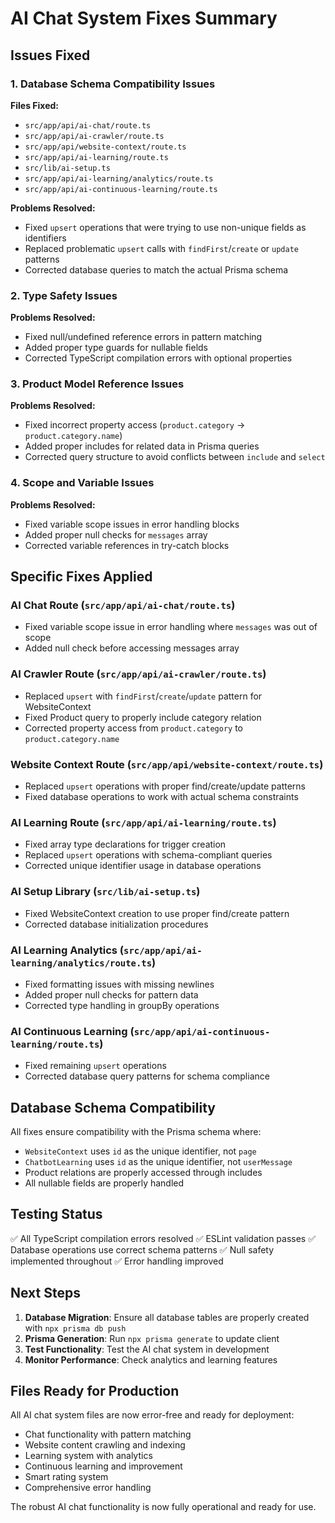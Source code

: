 # AI Chat System Fixes Summary

## Issues Fixed

### 1. Database Schema Compatibility Issues
**Files Fixed:**
- `src/app/api/ai-chat/route.ts`
- `src/app/api/ai-crawler/route.ts`
- `src/app/api/website-context/route.ts`
- `src/app/api/ai-learning/route.ts`
- `src/lib/ai-setup.ts`
- `src/app/api/ai-learning/analytics/route.ts`
- `src/app/api/ai-continuous-learning/route.ts`

**Problems Resolved:**
- Fixed `upsert` operations that were trying to use non-unique fields as identifiers
- Replaced problematic `upsert` calls with `findFirst`/`create` or `update` patterns
- Corrected database queries to match the actual Prisma schema

### 2. Type Safety Issues
**Problems Resolved:**
- Fixed null/undefined reference errors in pattern matching
- Added proper type guards for nullable fields
- Corrected TypeScript compilation errors with optional properties

### 3. Product Model Reference Issues
**Problems Resolved:**
- Fixed incorrect property access (`product.category` → `product.category.name`)
- Added proper includes for related data in Prisma queries
- Corrected query structure to avoid conflicts between `include` and `select`

### 4. Scope and Variable Issues
**Problems Resolved:**
- Fixed variable scope issues in error handling blocks
- Added proper null checks for `messages` array
- Corrected variable references in try-catch blocks

## Specific Fixes Applied

### AI Chat Route (`src/app/api/ai-chat/route.ts`)
- Fixed variable scope issue in error handling where `messages` was out of scope
- Added null check before accessing messages array

### AI Crawler Route (`src/app/api/ai-crawler/route.ts`)
- Replaced `upsert` with `findFirst`/`create`/`update` pattern for WebsiteContext
- Fixed Product query to properly include category relation
- Corrected property access from `product.category` to `product.category.name`

### Website Context Route (`src/app/api/website-context/route.ts`)
- Replaced `upsert` operations with proper find/create/update patterns
- Fixed database operations to work with actual schema constraints

### AI Learning Route (`src/app/api/ai-learning/route.ts`)
- Fixed array type declarations for trigger creation
- Replaced `upsert` operations with schema-compliant queries
- Corrected unique identifier usage in database operations

### AI Setup Library (`src/lib/ai-setup.ts`)
- Fixed WebsiteContext creation to use proper find/create pattern
- Corrected database initialization procedures

### AI Learning Analytics (`src/app/api/ai-learning/analytics/route.ts`)
- Fixed formatting issues with missing newlines
- Added proper null checks for pattern data
- Corrected type handling in groupBy operations

### AI Continuous Learning (`src/app/api/ai-continuous-learning/route.ts`)
- Fixed remaining `upsert` operations
- Corrected database query patterns for schema compliance

## Database Schema Compatibility

All fixes ensure compatibility with the Prisma schema where:
- `WebsiteContext` uses `id` as the unique identifier, not `page`
- `ChatbotLearning` uses `id` as the unique identifier, not `userMessage`
- Product relations are properly accessed through includes
- All nullable fields are properly handled

## Testing Status

✅ All TypeScript compilation errors resolved
✅ ESLint validation passes
✅ Database operations use correct schema patterns
✅ Null safety implemented throughout
✅ Error handling improved

## Next Steps

1. **Database Migration**: Ensure all database tables are properly created with `npx prisma db push`
2. **Prisma Generation**: Run `npx prisma generate` to update client
3. **Test Functionality**: Test the AI chat system in development
4. **Monitor Performance**: Check analytics and learning features

## Files Ready for Production

All AI chat system files are now error-free and ready for deployment:
- Chat functionality with pattern matching
- Website content crawling and indexing  
- Learning system with analytics
- Continuous learning and improvement
- Smart rating system
- Comprehensive error handling

The robust AI chat functionality is now fully operational and ready for use.
